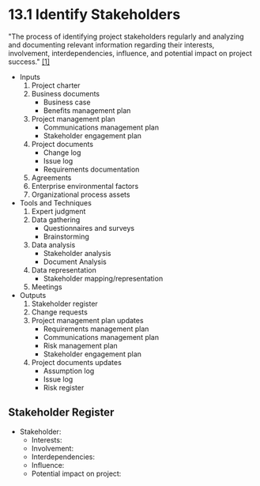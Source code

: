 # 13.1 Identify Stakeholders

"The process of identifying project stakeholders regularly and analyzing and
documenting relevant information regarding their interests, involvement,
interdependencies, influence, and potential impact on project success."
[[1]](../home.md#references)

- Inputs
  1. Project charter
  2. Business documents
     - Business case
     - Benefits management plan
  3. Project management plan
     - Communications management plan
     - Stakeholder engagement plan
  4. Project documents
     - Change log
     - Issue log
     - Requirements documentation
  5. Agreements
  6. Enterprise environmental factors
  7. Organizational process assets
- Tools and Techniques
  1. Expert judgment
  2. Data gathering
     - Questionnaires and surveys
     - Brainstorming
  3. Data analysis
     - Stakeholder analysis
     - Document Analysis
  4. Data representation
     - Stakeholder mapping/representation
  5. Meetings
- Outputs
  1. Stakeholder register
  2. Change requests
  3. Project management plan updates
     - Requirements management plan
     - Communications management plan
     - Risk management plan
     - Stakeholder engagement plan
  4. Project documents updates
     - Assumption log
     - Issue log
     - Risk register

## Stakeholder Register

- Stakeholder:
  - Interests:
  - Involvement:
  - Interdependencies:
  - Influence:
  - Potential impact on project:
